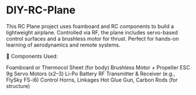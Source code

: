 # DIY-RC-Plane

This RC Plane project uses foamboard and RC components to build a lightweight airplane. Controlled via RF, the plane includes servo-based control surfaces and a brushless motor for thrust. Perfect for hands-on learning of aerodynamics and remote systems.

🔩 Components Used:

Foamboard or Thermocol Sheet (for body)
Brushless Motor + Propeller
ESC
9g Servo Motors (x2–3)
Li-Po Battery
RF Transmitter & Receiver (e.g., FlySky FS-i6)
Control Horns, Linkages
Hot Glue Gun, Carbon Rods (for structure)
